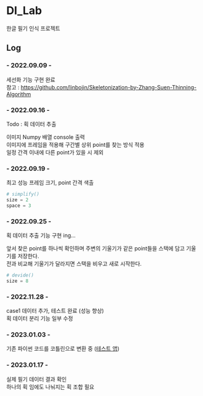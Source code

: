 # DI_Lab

한글 필기 인식 프로젝트

## Log

### - 2022.09.09 -
세선화 기능 구현 완료  
참고 : https://github.com/linbojin/Skeletonization-by-Zhang-Suen-Thinning-Algorithm

### - 2022.09.16 -
Todo : 획 데이터 추출

이미지 Numpy 배열 console 출력  
이미지에 프레임을 적용해 구간별 상위 point를 찾는 방식 적용  
일정 간격 이내에 다른 point가 있을 시 제외

### - 2022.09.19 -
최고 성능 프레임 크기, point 간격 색출

```py
# simplify()
size = 2
space = 3
```

### - 2022.09.25 -
획 데이터 추출 기능 구현 ing...

앞서 찾은 point를 하나씩 확인하며 주변의 기울기가 같은 point들을 스택에 담고 기울기를 저장한다.   
전과 비교해 기울기가 달라지면 스택을 비우고 새로 시작한다.

```py
# devide()
size = 8
```

### - 2022.11.28 -
case1 데이터 추가, 테스트 완료 (성능 향상)   
획 데이터 분리 기능 일부 수정   

### - 2023.01.03 -
기존 파이썬 코드를 코틀린으로 변환 중 ([테스트 앱](https://github.com/soyeonii/DI_Lab/tree/main/Thinning/ThinningApp))   

### - 2023.01.17 -
실제 필기 데이터 결과 확인   
하나의 획 임에도 나눠지는 획 조합 필요
